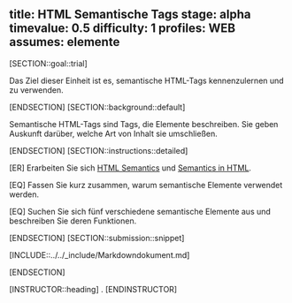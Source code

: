 title: HTML Semantische Tags
stage: alpha
timevalue: 0.5
difficulty: 1
profiles: WEB
assumes: elemente
---
[SECTION::goal::trial]

Das Ziel dieser Einheit ist es, semantische HTML-Tags kennenzulernen und zu verwenden.

[ENDSECTION]
[SECTION::background::default]

Semantische HTML-Tags sind Tags, die Elemente beschreiben. Sie geben Auskunft darüber, welche Art von Inhalt sie umschließen.

[ENDSECTION]
[SECTION::instructions::detailed]

[ER] Erarbeiten Sie sich [HTML Semantics](https://www.w3schools.com/html/html5_semantic_elements.asp) und [Semantics in HTML](https://developer.mozilla.org/en-US/docs/Glossary/Semantics#semantics_in_html).

[EQ] Fassen Sie kurz zusammen, warum semantische Elemente verwendet werden.

[EQ] Suchen Sie sich fünf verschiedene semantische Elemente aus und beschreiben Sie deren Funktionen.

[ENDSECTION]
[SECTION::submission::snippet]

[INCLUDE::../../_include/Markdowndokument.md]

[ENDSECTION]

[INSTRUCTOR::heading]
.
[ENDINSTRUCTOR]
